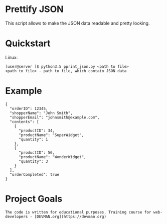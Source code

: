 # Prettify JSON

This script allows to make the JSON data readable and pretty looking.

# Quickstart

Linux:

    [user@server ]$ python3.5 pprint_json.py <path to file>
    <path to file> - path to file, which contain JSON data


# Example

    {
      "orderID": 12345,
      "shopperName": "John Smith",
      "shopperEmail": "johnsmith@example.com",
      "contents": [
        {
          "productID": 34,
          "productName": "SuperWidget",
          "quantity": 1
        },
        {
          "productID": 56,
          "productName": "WonderWidget",
          "quantity": 3
        }
      ],
      "orderCompleted": true
    }

# Project Goals

    The code is written for educational purposes. Training course for web-developers - [DEVMAN.org](https://devman.org)
